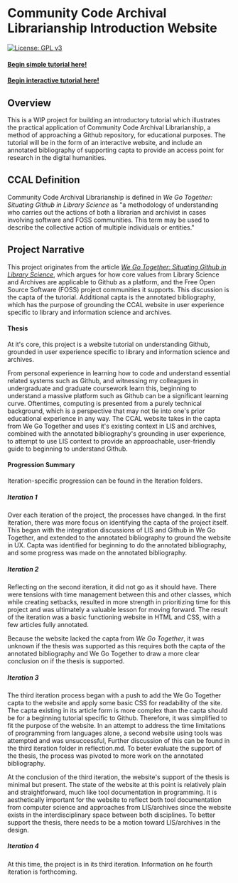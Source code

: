 # Community Code Archival Librarianship Introduction Website 

[![License: GPL v3](https://img.shields.io/badge/License-GPLv3-blue.svg)](https://www.gnu.org/licenses/gpl-3.0)


#### **[Begin simple tutorial here!](https://johnsc1.github.io/ccal-web/)**
#### **[Begin interactive tutorial here!](https://ccalweb2.netlify.app)**

## Overview 

This is a WIP project for building an introductory tutorial which illustrates the practical application of Community Code Archival Librarianship, a method of approaching a Github repository, for educational purposes. The tutorial will be in the form of an interactive website, and include an annotated bibliography of supporting capta to provide an access point for research in the digital humanities. 


## CCAL Definition 

Community Code Archival Librarianship is defined in *We Go Together: Situating Github in Library Science* as "a methodology of understanding who carries out
the actions of both a librarian and archivist in
cases involving software and FOSS communities.
This term may be used to describe the collective action of multiple individuals or entities." 

## Project Narrative 

This project originates from the article *[We Go Together: Situating Github in Library Science](https://github.com/johnsc1/we-go-together/blob/main/SeniorThesis.pdf)*, which argues for how core values from Library Science and Archives are applicable to Github as a platform, and the 
Free Open Source Software (FOSS) project communities it supports. This discussion is the capta 
of the tutorial. Additional capta is the annotated bibliography, which has the purpose of grounding the CCAL website in user experience specific to library and information science and archives. 

#### Thesis 

At it's core, this project is a website tutorial on understanding Github, grounded in user experience specific to library and information science and archives. 

From personal experience in learning how to code and understand essential related systems such as Github, and witnessing my colleagues in undergraduate and graduate coursework learn this, beginning to understand a massive platform such as Github can be a significant learning curve. Oftentimes, computing is presented from a purely technical background, which is a perspective that may not tie into one's prior educational experience in any way. The CCAL website takes in the capta from We Go Together and uses it's existing context in LIS and archives, combined with the annotated bibliography's grounding in user experience, to attempt to use LIS context to provide an approachable, user-friendly guide to beginning to understand Github. 

#### Progression Summary 

Iteration-specific progression can be found in the Iteration folders. 

##### Iteration 1
Over each iteration of the project, the processes have changed. In the first iteration, there was more focus on identifying the capta of the project itself. This began with the integration discussions of LIS and Github in We Go Together, and extended to the annotated bibliography to ground the website in UX. Capta was identified for beginning to do the annotated bibliography, and some progress was made on the annotated bibliography.

##### Iteration 2
Reflecting on the second iteration, it did not go as it should have. There were tensions with time management between this and other classes, which while creating setbacks, resulted in more strength in prioritizing time for this project and was ultimately a valuable lesson for moving forward. The result of the iteration was a basic functioning website in HTML and CSS, with a few articles fully annotated. 

Because the website lacked the capta from *We Go Together*, it was unknown if the thesis was supported as this requires both the capta of the annotated bibliography and We Go Together to draw a more clear conclusion on if the thesis is supported. 

##### Iteration 3
The third iteration process began with a push to add the We Go Together capta to the website and apply some basic CSS for readability of the site. The capta existing in its article form is more complex than the capta should be for a beginning tutorial specific to Github. Therefore, it was simplified to fit the purpose of the website. In an attempt to address the time limitations of programming from languages alone, a second website using tools was attempted and was unsuccessful, Further discussion of this can be found in the third iteration folder in reflection.md. To beter evaluate the support of the thesis, the process was pivoted to more work on the annotated bibliography. 

At the conclusion of the third iteration, the website's support of the thesis is minimal but present. The state of the website at this point is relatively plain and straightforward, much like tool documentation in programming. It is aesthetically important for the website to reflect both tool documentation from computer science and approaches from LIS/archives since the website exists in the interdisciplinary space between both disciplines. To better support the thesis, there needs to be a motion toward LIS/archives in the design. 

##### Iteration 4
At this time, the project is in its third iteration. Information on he fourth iteration is forthcoming. 
